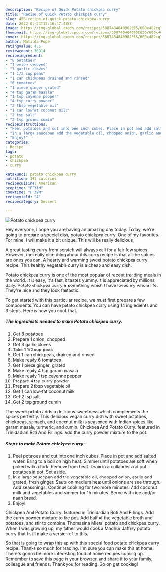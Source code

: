 ```yaml
---
description: "Recipe of Quick Potato chickpea curry"
title: "Recipe of Quick Potato chickpea curry"
slug: 456-recipe-of-quick-potato-chickpea-curry
date: 2022-01-24T15:16:47.455Z
image: https://img-global.cpcdn.com/recipes/5887484840902656/680x482cq70/potato-chickpea-curry-recipe-main-photo.jpg
thumbnail: https://img-global.cpcdn.com/recipes/5887484840902656/680x482cq70/potato-chickpea-curry-recipe-main-photo.jpg
cover: https://img-global.cpcdn.com/recipes/5887484840902656/680x482cq70/potato-chickpea-curry-recipe-main-photo.jpg
author: Matilda Pope
ratingvalue: 4.6
reviewcount: 36914
recipeingredient:
- "8 potatoes"
- "1 onion chopped"
- "3 garlic cloves"
- "1 1/2 cup peas"
- "1 can chickpeas drained and rinsed"
- "6 tomatoes"
- "1 piece ginger grated"
- "4 tsp garam masala"
- "1 tsp cayenne pepper"
- "4 tsp curry powder"
- "2 tbsp vegetable oil"
- "1 can lowfat coconut milk"
- "2 tsp salt"
- "2 tsp ground cumin"
recipeinstructions:
- "Peel potatoes and cut into one inch cubes. Place in pot and add salted water. Bring to a boil on high heat. Simmer until potatoes are soft when poked with a fork. Remove from heat. Drain in a collander and put potatoes in pot. Set aside."
- "In a large saucepan add the vegetable oil, chopped onion, garlic and grated, fresh ginger. Saute on medium heat until onions are see through. Add seasonings. Continue cooking for two more minutes. Add coconut milk and vegetables and simmer for 15 minutes. Serve with rice and/or naan bread."
- "Enjoy!"
categories:
- Recipe
tags:
- potato
- chickpea
- curry

katakunci: potato chickpea curry 
nutrition: 191 calories
recipecuisine: American
preptime: "PT31M"
cooktime: "PT39M"
recipeyield: "4"
recipecategory: Dessert

---
```



![Potato chickpea curry](https://img-global.cpcdn.com/recipes/5887484840902656/680x482cq70/potato-chickpea-curry-recipe-main-photo.jpg)

Hey everyone, I hope you are having an amazing day today. Today, we're going to prepare a special dish, potato chickpea curry. One of my favorites. For mine, I will make it a bit unique. This will be really delicious.

A great tasting curry from scratch will always call for a fair few spices. However, the really nice thing about this curry recipe is that all the spices are ones you can. A hearty and warming sweet potato chickpea curry recipe. This healthy vegetable curry is a cheap and easy dish.

Potato chickpea curry is one of the most popular of recent trending meals in the world. It is easy, it's fast, it tastes yummy. It is appreciated by millions daily. Potato chickpea curry is something which I have loved my whole life. They're nice and they look fantastic.


To get started with this particular recipe, we must first prepare a few components. You can have potato chickpea curry using 14 ingredients and 3 steps. Here is how you cook that.

<!--inarticleads1-->

##### The ingredients needed to make Potato chickpea curry:

1. Get 8 potatoes
1. Prepare 1 onion, chopped
1. Get 3 garlic cloves
1. Take 1 1/2 cup peas
1. Get 1 can chickpeas, drained and rinsed
1. Make ready 6 tomatoes
1. Get 1 piece ginger, grated
1. Make ready 4 tsp garam masala
1. Make ready 1 tsp cayenne pepper
1. Prepare 4 tsp curry powder
1. Prepare 2 tbsp vegetable oil
1. Get 1 can low-fat coconut milk
1. Get 2 tsp salt
1. Get 2 tsp ground cumin


The sweet potato adds a delicious sweetness which complements the spices perfectly. This delicious vegan curry dish with sweet potatoes, chickpeas, spinach, and coconut milk is seasoned with Indian spices like garam masala, turmeric, and cumin. Chickpea And Potato Curry. featured in Trinidadian Roti And Fillings. Add the curry powder mixture to the pot. 

<!--inarticleads2-->

##### Steps to make Potato chickpea curry:

1. Peel potatoes and cut into one inch cubes. Place in pot and add salted water. Bring to a boil on high heat. Simmer until potatoes are soft when poked with a fork. Remove from heat. Drain in a collander and put potatoes in pot. Set aside.
1. In a large saucepan add the vegetable oil, chopped onion, garlic and grated, fresh ginger. Saute on medium heat until onions are see through. Add seasonings. Continue cooking for two more minutes. Add coconut milk and vegetables and simmer for 15 minutes. Serve with rice and/or naan bread.
1. Enjoy!


Chickpea And Potato Curry. featured in Trinidadian Roti And Fillings. Add the curry powder mixture to the pot. Add half of the vegetable broth and potatoes, and stir to combine. Thomasina Miers&#39; potato and chickpea curry. When I was growing up, my father would cook a Madhur Jaffrey potato curry that I still make a version of to this. 

So that is going to wrap this up with this special food potato chickpea curry recipe. Thanks so much for reading. I'm sure you can make this at home. There's gonna be more interesting food at home recipes coming up. Remember to save this page in your browser, and share it to your family, colleague and friends. Thank you for reading. Go on get cooking!
